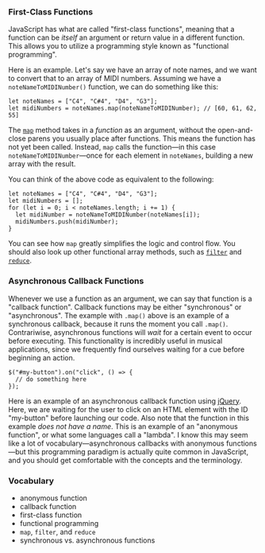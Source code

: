 ### First-Class Functions

JavaScript has what are called "first-class functions", meaning that a function
can be *itself* an argument or return value in a different function.  This
allows you to utilize a programming style known as "functional programming".

Here is an example.  Let's say we have an array of note names, and we want to
convert that to an array of MIDI numbers.  Assuming we have a
`noteNameToMIDINumber()` function, we can do something like this:

    let noteNames = ["C4", "C#4", "D4", "G3"];
	let midiNumbers = noteNames.map(noteNameToMIDINumber); // [60, 61, 62, 55]

The
[`map`](https://developer.mozilla.org/en-US/docs/Web/JavaScript/Reference/Global_Objects/Array/map)
method takes in a *function* as an argument, without the open-and-close parens
you usually place after functions.  This means the function has not yet been
called.  Instead, `map` calls the function—in this case
`noteNameToMIDINumber`—once for each element in `noteNames`, building a new
array with the result.

You can think of the above code as equivalent to the following:

    let noteNames = ["C4", "C#4", "D4", "G3"];
	let midiNumbers = [];
	for (let i = 0; i < noteNames.length; i += 1) {
	  let midiNumber = noteNameToMIDINumber(noteNames[i]);
	  midiNumbers.push(midiNumber);
	}

You can see how `map` greatly simplifies the logic and control flow.  You
should also look up other functional array methods, such as
[`filter`](https://developer.mozilla.org/en-US/docs/Web/JavaScript/Reference/Global_Objects/Array/filter)
and
[`reduce`](https://developer.mozilla.org/en-US/docs/Web/JavaScript/Reference/Global_Objects/Array/Reduce).


### Asynchronous Callback Functions

Whenever we use a function as an argument, we can say that function is a
"callback function".  Callback functions may be either "synchronous" or
"asynchronous".  The example with `.map()` above is an example of a synchronous
callback, because it runs the moment you call `.map()`.  Contrariwise,
asynchronous functions will *wait* for a certain event to occur before
executing.  This functionality is incredibly useful in musical applications,
since we frequently find ourselves waiting for a cue before beginning an
action.

    $("#my-button").on("click", () => {
	  // do something here
	});

Here is an example of an asynchronous callback function using
[jQuery](https://jquery.com/).  Here, we are waiting for the user to click on
an HTML element with the ID "my-button" before launching our code.  Also note
that the function in this example *does not have a name*.  This is an example
of an "anonymous function", or what some languages call a "lambda".  I know
this may seem like a lot of vocabulary—asynchronous callbacks with anonymous
functions—but this programming paradigm is actually quite common in JavaScript,
and you should get comfortable with the concepts and the terminology.


### Vocabulary

- anonymous function
- callback function
- first-class function
- functional programming
- `map`, `filter`, and `reduce`
- synchronous vs. asynchronous functions

